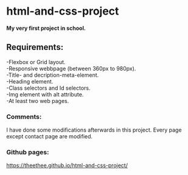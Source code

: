 # html-and-css-project

**My very first project in school.**

## Requirements:

-Flexbox or Grid layout.<br>
-Responsive webbpage (between 360px to 980px).<br>
-Title- and decription-meta-element.<br>
-Heading element.<br>
-Class selectors and Id selectors.<br>
-Img element with alt attribute.<br>
-At least two web pages.<br>

### Comments:

I have done some modifications afterwards in this project. Every page except contact page are modified.

### Github pages:

https://theethee.github.io/html-and-css-project/
